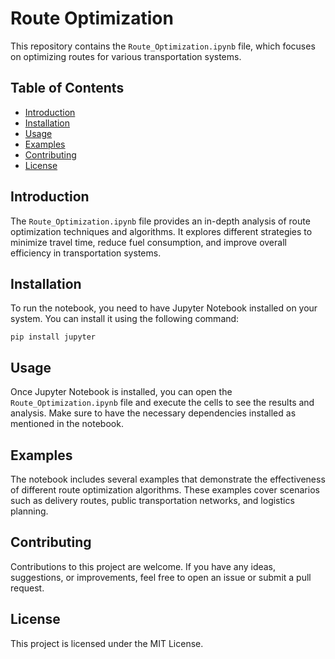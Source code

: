 # Route Optimization

This repository contains the `Route_Optimization.ipynb` file, which focuses on optimizing routes for various transportation systems. 

## Table of Contents
- [Introduction](#introduction)
- [Installation](#installation)
- [Usage](#usage)
- [Examples](#examples)
- [Contributing](#contributing)
- [License](#license)

## Introduction
The `Route_Optimization.ipynb` file provides an in-depth analysis of route optimization techniques and algorithms. It explores different strategies to minimize travel time, reduce fuel consumption, and improve overall efficiency in transportation systems.

## Installation
To run the notebook, you need to have Jupyter Notebook installed on your system. You can install it using the following command:

```
pip install jupyter
```

## Usage
Once Jupyter Notebook is installed, you can open the `Route_Optimization.ipynb` file and execute the cells to see the results and analysis. Make sure to have the necessary dependencies installed as mentioned in the notebook.

## Examples
The notebook includes several examples that demonstrate the effectiveness of different route optimization algorithms. These examples cover scenarios such as delivery routes, public transportation networks, and logistics planning.

## Contributing
Contributions to this project are welcome. If you have any ideas, suggestions, or improvements, feel free to open an issue or submit a pull request.

## License
This project is licensed under the MIT License.
